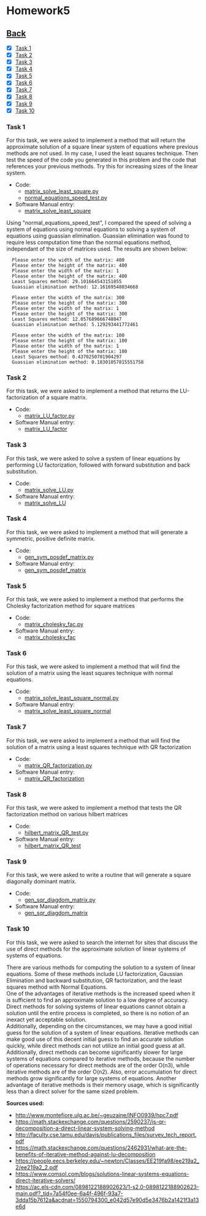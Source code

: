 # Homework5<br>

## [Back](../)

- [x] [Task 1](#task-1)
- [x] [Task 2](#task-2)
- [x] [Task 3](#task-3)
- [x] [Task 4](#task-4)
- [x] [Task 5](#task-5)
- [x] [Task 6](#task-6)
- [x] [Task 7](#task-7)
- [x] [Task 8](#task-8)
- [x] [Task 9](#task-9)
- [x] [Task 10](#task-10)

### Task 1
For this task, we were asked to implement a method that will return the approximate solution of a square linear system of equations where previous methods are not used. In my case, I used the least squares technique. Then test the speed of the code you generated in this problem and the code that references your previous methods. Try this for increasing sizes of the linear system.

- Code:
  - [matrix_solve_least_square.py](Task1/matrix_solve_least_square.py)
  - [normal_equations_speed_test.py](Task1/normal_equations_speed_test.py)
- Software Manual entry:
  - [matrix_solve_least_square](../software_manual/matrix_solve_least_square/matrix_solve_least_square.md)

Using "normal_equations_speed_test", I compared the speed of solving a system of equations using normal equations to solving a system of equations using guassian elimination. Guassian elimination was found to require less computation time than the normal equations method, independant of the size of matrices used. The results are shown below:

      Please enter the width of the matrix: 400
      Please enter the height of the matrix: 400
      Please enter the width of the matrix: 1
      Please enter the height of the matrix: 400
      Least Squares method: 29.101664543151855
      Guassian elimination method: 12.16169548034668
      
      Please enter the width of the matrix: 300
      Please enter the height of the matrix: 300
      Please enter the width of the matrix: 1
      Please enter the height of the matrix: 300
      Least Squares method: 12.057689666748047
      Guassian elimination method: 5.129293441772461
      
      Please enter the width of the matrix: 100
      Please enter the height of the matrix: 100
      Please enter the width of the matrix: 1
      Please enter the height of the matrix: 100
      Least Squares method: 0.4370250701904297
      Guassian elimination method: 0.18301057815551758


### Task 2
For this task, we were asked to implement a method that returns the LU-factorization of a square matrix.

- Code:
  - [matrix_LU_factor.py](Task2/matrix_LU_factor.py)
- Software Manual entry:
  - [matrix_LU_factor](../software_manual/matrix_LU_factor/matrix_LU_factor.md)

### Task 3
For this task, we were asked to solve a system of linear equations by performing LU factorization, followed with forward substitution and back substitution.

- Code:
  - [matrix_solve_LU.py](Task3/matrix_solve_LU.py)
- Software Manual entry:
  - [matrix_solve_LU](../software_manual/matrix_solve_LU/matrix_solve_LU.md)

### Task 4
For this task, we were asked to implement a method that will generate a symmetric, positive definite matrix.

- Code:
  - [gen_sym_posdef_matrix.py](Task4/gen_sym_posdef_matrix.py)
- Software Manual entry:
  - [gen_sym_posdef_matrix](../software_manual/gen_sym_posdef_matrix/gen_sym_posdef_matrix.md)

### Task 5
For this task, we were asked to implement a method that performs the Cholesky factorization method for square matrices

- Code:
  - [matrix_cholesky_fac.py](Task5/matrix_cholesky_fac.py)
- Software Manual entry:
  - [matrix_cholesky_fac](../software_manual/matrix_cholesky_fac/matrix_cholesky_fac.md)

### Task 6
For this task, we were asked to implement a method that will find the solution of a matrix using the least squares technique with normal equations.

- Code:
  - [matrix_solve_least_square_normal.py](Task6/matrix_solve_least_square_normal.py)
- Software Manual entry:
  - [matrix_solve_least_square_normal](../software_manual/matrix_solve_least_square_normal/matrix_solve_least_square_normal.md)

### Task 7
For this task, we were asked to implement a method that will find the solution of a matrix using a least squares technique with QR factorization

- Code:
  - [matrix_QR_factorization.py](Task7/matrix_QR_factorization.py)
- Software Manual entry:
  - [matrix_QR_factorization](../software_manual/matrix_QR_factorization/matrix_QR_factorization.md)

### Task 8
For this task, we were asked to implement a method that tests the QR factorization method on various hilbert matrices

- Code:
  - [hilbert_matrix_QR_test.py](Task8/hilbert_matrix_QR_test.py)
- Software Manual entry:
  - [hilbert_matrix_QR_test](../software_manual/hilbert_matrix_QR_test/hilbert_matrix_QR_test.md)

### Task 9
For this task, we were asked to write a routine that will generate a square diagonally dominant matrix.

- Code:
  - [gen_sqr_diagdom_matrix.py](Task9/gen_sqr_diagdom_matrix.py)
- Software Manual entry:
  - [gen_sqr_diagdom_matrix](../software_manual/gen_sqr_diagdom_matrix/gen_sqr_diagdom_matrix.md)

### Task 10
For this task, we were asked to search the internet for sites that discuss the use of direct methods for the approximate solution of linear systems of systems of equations.

There are various methods for computing the solution to a system of linear equations. Some of these methods include LU factorization, Gaussian Elimination and backward substitution, QR factorization, and the least squares method with Normal Equations.<br>
One of the advantages of iterative methods is the increased speed when it is sufficient to find an approximate solution to a low degree of accuracy. Direct methods for solving systems of linear equations cannot obtain a solution until the entire process is completed, so there is no notion of an inexact yet acceptable solution.<br>
Additionally, depending on the circumstances, we may have a good initial guess for the solution of a system of linear equations. Iterative methods can make good use of this decent initial guess to find an accurate solution quickly, while direct methods can not utilize an initial good guess at all. Additionally, direct methods can become significantly slower for large systems of equations compared to iterative methods, because the number of operations necessary for direct methods are of the order O(n3), while iterative methods are of the order O(n2). Also, error accumulation for direct methods grow significantly for large systems of equations. Another advantage of iterative methods is their memory usage, which is significantly less than a direct solver for the same sized problem.

**Sources used:**
- http://www.montefiore.ulg.ac.be/~geuzaine/INFO0939/hpc7.pdf
- https://math.stackexchange.com/questions/2590237/is-qr-decomposition-a-direct-linear-system-solving-method
- http://faculty.cse.tamu.edu/davis/publications_files/survey_tech_report.pdf
- https://math.stackexchange.com/questions/2462931/what-are-the-benefits-of-iterative-method-against-lu-decomposition
- https://people.eecs.berkeley.edu/~newton/Classes/EE219fa98/ee219a2_2/ee219a2_2.pdf
- https://www.comsol.com/blogs/solutions-linear-systems-equations-direct-iterative-solvers/
- https://ac.els-cdn.com/0898122188902623/1-s2.0-0898122188902623-main.pdf?_tid=7a54f0ee-6a4f-496f-93a7-3dda15b7612a&acdnat=1550794300_e042d57e90d5e3476b2a1421f3a13e6d

